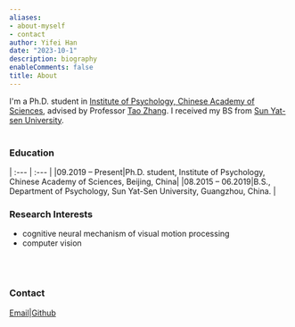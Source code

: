 ```yaml
---
aliases:
- about-myself
- contact
author: Yifei Han
date: "2023-10-1"
description: biography
enableComments: false
title: About
---
```


I'm a Ph.D. student in [Institute of Psychology, Chinese Academy of Sciences](http://www.psych.ac.cn/), advised by Professor [Tao Zhang](http://www.psych.cas.cn/team/yjy/index_90511.html?json=http://www.psych.cas.cn/sourcedb_psych_cas/cn/expert/201003/t20100324_6369818.json). I received my BS from [Sun Yat-sen University](https://www.sysu.edu.cn/). 
<br>
<br>

<style>
td, th {
   border: none!important;
}
</style>
### **Education**
| :---            |     :---                                                                          | 
|09.2019 – Present|Ph.D. student, Institute of Psychology, Chinese Academy of Sciences, Beijing, China|
|08.2015 – 06.2019|B.S., Department of Psychology, Sun Yat-Sen University, Guangzhou, China.          |


### **Research Interests**
- cognitive neural mechanism of visual motion processing
- computer vision
<br>
<br>

### **Contact**
[Email](hanyf@psych.ac.cn)|[Github](https://github.com/hanyf888)







